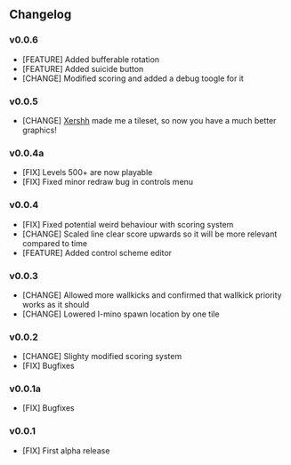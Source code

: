 ## Changelog

### v0.0.6
  * [FEATURE] Added bufferable rotation
  * [FEATURE] Added suicide button
  * [CHANGE] Modified scoring and added a debug toogle for it

### v0.0.5
  * [CHANGE] [Xershh](http://steamcommunity.com/id/xershh/) made me a tileset, so now you have a much better graphics!

### v0.0.4a
  * [FIX] Levels 500+ are now playable
  * [FIX] Fixed minor redraw bug in controls menu

### v0.0.4
  * [FIX] Fixed potential weird behaviour with scoring system
  * [CHANGE] Scaled line clear score upwards so it will be more relevant compared to time
  * [FEATURE] Added control scheme editor

### v0.0.3
  * [CHANGE] Allowed more wallkicks and confirmed that wallkick priority works as it should
  * [CHANGE] Lowered I-mino spawn location by one tile

### v0.0.2
  * [CHANGE] Slighty modified scoring system
  * [FIX] Bugfixes

### v0.0.1a
  * [FIX] Bugfixes

### v0.0.1
  * [FIX] First alpha release
